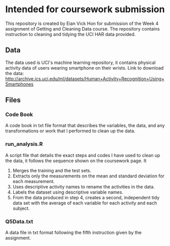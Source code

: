 # Intended for coursework submission

This repository is created by Eian Vick Hon for submission of the Week 4 assignment of Getting and Cleaning Data course. The repository contains instruction to cleaning and tidying the UCI HAR data provided.

## Data

The data used is UCI's machine learning repository, it contains physical activity data of users wearing smartphone on their wrists. Link to download the data:  http://archive.ics.uci.edu/ml/datasets/Human+Activity+Recognition+Using+Smartphones 

## Files

### Code Book
A code book in txt file format that describes the variables, the data, and any transformations or work that I performed to clean up the data.

### run_analysis.R
A script file that details the exact steps and codes I have used to clean up the data, it follows the sequence shown on the coursework page. It
1. Merges the training and the test sets.
2. Extracts only the measurements on the mean and standard deviation for each measurement.
3. Uses descriptive activity names to rename the activities in the data.
4. Labels the dataset using descriptive variable names.
5. From the data produced in step 4, creates a second, independent tidy data set with the average of each variable for each activity and each subject.

### Q5Data.txt
A data file in txt format following the fifth instruction given by the assignment.
